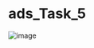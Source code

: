 # ads_Task_5
![image](https://user-images.githubusercontent.com/90615506/174833820-6f9fe1d3-3931-4d5f-84a5-b98b8038160a.png)
